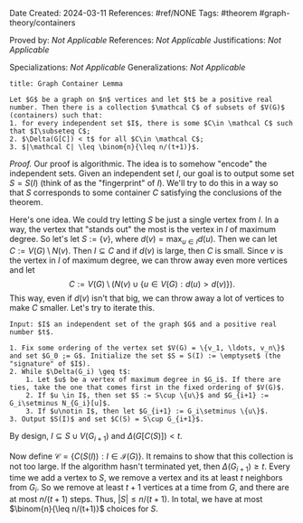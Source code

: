 Date Created: 2024-03-11
References: #ref/NONE
Tags: #theorem #graph-theory/containers

Proved by: <i>Not Applicable</i>
References: <i>Not Applicable</i>
Justifications: <i>Not Applicable</i>

Specializations: <i>Not Applicable</i>
Generalizations: <i>Not Applicable</i>

```ad-theorem
title: Graph Container Lemma

Let $G$ be a graph on $n$ vertices and let $t$ be a positive real number. Then there is a collection $\mathcal C$ of subsets of $V(G)$ (containers) such that:
1. for every independent set $I$, there is some $C\in \mathcal C$ such that $I\subseteq C$;
2. $\Delta(G[C]) < t$ for all $C\in \mathcal C$;
3. $|\mathcal C| \leq \binom{n}{\leq n/(t+1)}$.

```

<i>Proof.</i> Our proof is algorithmic. The idea is to somehow "encode" the independent sets. Given an independent set $I$, our goal is to output some set $S = S(I)$ (think of as the "fingerprint" of $I$). We'll try to do this in a way so that $S$ corresponds to some container $C$ satisfying the conclusions of the theorem.

Here's one idea. We could try letting $S$ be just a single vertex from $I$. In a way, the vertex that "stands out" the most is the vertex in $I$ of maximum degree. So let's let $S := \{v\}$, where $d(v) = \max_{u\in I}d(u)$. Then we can let $C := V(G)\setminus N(v)$. Then $I\subseteq C$ and if $d(v)$ is large, then $C$ is small. Since $v$ is the vertex in $I$ of maximum degree, we can throw away even more vertices and let
$$
C:= V(G)\setminus \big(N(v) \cup \{u\in V(G): d(u) > d(v)\}\big).
$$
This way, even if $d(v)$ isn't that big, we can throw away a lot of vertices to make $C$ smaller. Let's try to iterate this.

```ad-algorithm
Input: $I$ an independent set of the graph $G$ and a positive real number $t$.

1. Fix some ordering of the vertex set $V(G) = \{v_1, \ldots, v_n\}$ and set $G_0 ;= G$. Initialize the set $S = S(I) := \emptyset$ (the "signature" of $I$).
2. While $\Delta(G_i) \geq t$:
	1. Let $u$ be a vertex of maximum degree in $G_i$. If there are ties, take the one that comes first in the fixed ordering of $V(G)$.
	2. If $u \in I$, then set $S := S\cup \{u\}$ and $G_{i+1} := G_i\setminus N_{G_i}[u]$.
	3. If $u\notin I$, then let $G_{i+1} := G_i\setminus \{u\}$.
3. Output $S(I)$ and set $C(S) = S\cup G_{i+1}$.
```

By design, $I\subseteq S\cup V(G_{i+1})$ and $\Delta(G[C(S)]) < t$.

Now define $\mathcal C = \{C(S(I)): I\in \mathcal I(G)\}$. It remains to show that this collection is not too large. If the algorithm hasn't terminated yet, then $\Delta(G_{i+1}) \geq t$. Every time we add a vertex to $S$, we remove a vertex and its at least $t$ neighbors from $G_i$. So we remove at least $t+1$ vertices at a time from $G$, and there are at most $n/(t+1)$ steps. Thus, $|S| \leq n/(t+1)$. In total, we have at most $\binom{n}{\leq n/(t+1)}$ choices for $S$.